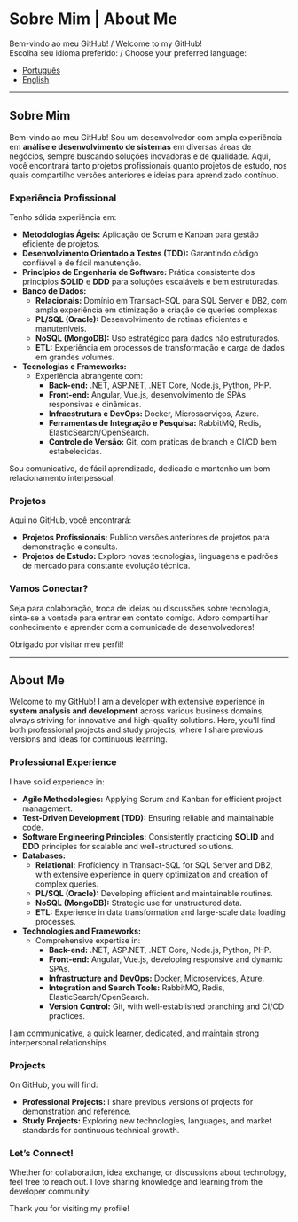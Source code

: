 # Sobre Mim | About Me

Bem-vindo ao meu GitHub! / Welcome to my GitHub!  
Escolha seu idioma preferido: / Choose your preferred language:  
- [Português](#sobre-mim)  
- [English](#about-me)

---

## Sobre Mim

Bem-vindo ao meu GitHub! Sou um desenvolvedor com ampla experiência em **análise e desenvolvimento de sistemas** em diversas áreas de negócios, sempre buscando soluções inovadoras e de qualidade. Aqui, você encontrará tanto projetos profissionais quanto projetos de estudo, nos quais compartilho versões anteriores e ideias para aprendizado contínuo.

### Experiência Profissional

Tenho sólida experiência em:

- **Metodologias Ágeis:** Aplicação de Scrum e Kanban para gestão eficiente de projetos.
- **Desenvolvimento Orientado a Testes (TDD):** Garantindo código confiável e de fácil manutenção.
- **Princípios de Engenharia de Software:** Prática consistente dos princípios **SOLID** e **DDD** para soluções escaláveis e bem estruturadas.
- **Banco de Dados:**
  - **Relacionais:** Domínio em Transact-SQL para SQL Server e DB2, com ampla experiência em otimização e criação de queries complexas.
  - **PL/SQL (Oracle):** Desenvolvimento de rotinas eficientes e manuteníveis.
  - **NoSQL (MongoDB):** Uso estratégico para dados não estruturados.
  - **ETL:** Experiência em processos de transformação e carga de dados em grandes volumes.
- **Tecnologias e Frameworks:**
  - Experiência abrangente com:
    - **Back-end:** .NET, ASP.NET, .NET Core, Node.js, Python, PHP.
    - **Front-end:** Angular, Vue.js, desenvolvimento de SPAs responsivas e dinâmicas.
    - **Infraestrutura e DevOps:** Docker, Microsserviços, Azure.
    - **Ferramentas de Integração e Pesquisa:** RabbitMQ, Redis, ElasticSearch/OpenSearch.
    - **Controle de Versão:** Git, com práticas de branch e CI/CD bem estabelecidas.

Sou comunicativo, de fácil aprendizado, dedicado e mantenho um bom relacionamento interpessoal.

### Projetos

Aqui no GitHub, você encontrará:

- **Projetos Profissionais:** Publico versões anteriores de projetos para demonstração e consulta.
- **Projetos de Estudo:** Exploro novas tecnologias, linguagens e padrões de mercado para constante evolução técnica.

### Vamos Conectar?

Seja para colaboração, troca de ideias ou discussões sobre tecnologia, sinta-se à vontade para entrar em contato comigo. Adoro compartilhar conhecimento e aprender com a comunidade de desenvolvedores!

Obrigado por visitar meu perfil!

---

## About Me

Welcome to my GitHub! I am a developer with extensive experience in **system analysis and development** across various business domains, always striving for innovative and high-quality solutions. Here, you'll find both professional projects and study projects, where I share previous versions and ideas for continuous learning.

### Professional Experience

I have solid experience in:

- **Agile Methodologies:** Applying Scrum and Kanban for efficient project management.
- **Test-Driven Development (TDD):** Ensuring reliable and maintainable code.
- **Software Engineering Principles:** Consistently practicing **SOLID** and **DDD** principles for scalable and well-structured solutions.
- **Databases:**
  - **Relational:** Proficiency in Transact-SQL for SQL Server and DB2, with extensive experience in query optimization and creation of complex queries.
  - **PL/SQL (Oracle):** Developing efficient and maintainable routines.
  - **NoSQL (MongoDB):** Strategic use for unstructured data.
  - **ETL:** Experience in data transformation and large-scale data loading processes.
- **Technologies and Frameworks:**
  - Comprehensive expertise in:
    - **Back-end:** .NET, ASP.NET, .NET Core, Node.js, Python, PHP.
    - **Front-end:** Angular, Vue.js, developing responsive and dynamic SPAs.
    - **Infrastructure and DevOps:** Docker, Microservices, Azure.
    - **Integration and Search Tools:** RabbitMQ, Redis, ElasticSearch/OpenSearch.
    - **Version Control:** Git, with well-established branching and CI/CD practices.

I am communicative, a quick learner, dedicated, and maintain strong interpersonal relationships.

### Projects

On GitHub, you will find:

- **Professional Projects:** I share previous versions of projects for demonstration and reference.
- **Study Projects:** Exploring new technologies, languages, and market standards for continuous technical growth.

### Let’s Connect!

Whether for collaboration, idea exchange, or discussions about technology, feel free to reach out. I love sharing knowledge and learning from the developer community!

Thank you for visiting my profile!


